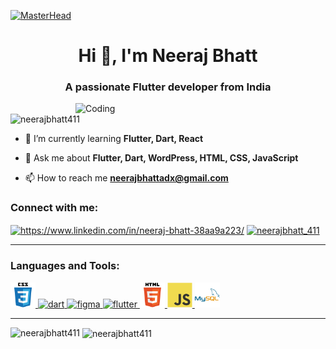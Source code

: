 [![MasterHead](https://encrypted-tbn0.gstatic.com/images?q=tbn:ANd9GcSbik4CnL_iZ2LW2twKUnM3xuPMQ3WTkTaO5g&s)](https://neerajbhatt411.github.io)
<h1 align="center">Hi 👋, I'm Neeraj Bhatt</h1>
<h3 align="center">A passionate Flutter developer from India</h3>
<img align="right" alt="Coding" width="400" src="https://img.freepik.com/free-vector/laptop-with-program-code-isometric-icon-software-development-programming-applications-dark-neon_39422-971.jpg?size=626&ext=jpg&ga=GA1.1.1141335507.1719273600&semt=ais_user" />

<p align="left"> <img src="https://komarev.com/ghpvc/?username=neerajbhatt411&label=Profile%20views&color=0e75b6&style=flat" alt="neerajbhatt411" /> </p>

- 🌱 I’m currently learning **Flutter, Dart, React**

- 💬 Ask me about **Flutter, Dart, WordPress, HTML, CSS, JavaScript**

- 📫 How to reach me **neerajbhattadx@gmail.com**

<h3 align="left">Connect with me:</h3>
<p align="left">
<a href="https://linkedin.com/in/https://www.linkedin.com/in/neeraj-bhatt-38aa9a223/" target="blank"><img align="center" src="https://raw.githubusercontent.com/rahuldkjain/github-profile-readme-generator/master/src/images/icons/Social/linked-in-alt.svg" alt="https://www.linkedin.com/in/neeraj-bhatt-38aa9a223/" height="30" width="40" /></a>
<a href="https://instagram.com/neerajbhatt_411" target="blank"><img align="center" src="https://raw.githubusercontent.com/rahuldkjain/github-profile-readme-generator/master/src/images/icons/Social/instagram.svg" alt="neerajbhatt_411" height="30" width="40" /></a>
</p>
<hr>

<h3 align="left">Languages and Tools:</h3>
<p align="left"> 
<a href="https://www.w3schools.com/css/" target="_blank" rel="noreferrer"> 
<img src="https://raw.githubusercontent.com/devicons/devicon/master/icons/css3/css3-original-wordmark.svg" alt="css3" width="40" height="40"/> 
</a> 
<a href="https://dart.dev" target="_blank" rel="noreferrer"> 
<img src="https://www.vectorlogo.zone/logos/dartlang/dartlang-icon.svg" alt="dart" width="40" height="40"/> 
</a> 
<a href="https://www.figma.com/" target="_blank" rel="noreferrer"> 
<img src="https://www.vectorlogo.zone/logos/figma/figma-icon.svg" alt="figma" width="40" height="40"/> 
</a> 
<a href="https://flutter.dev" target="_blank" rel="noreferrer"> 
<img src="https://www.vectorlogo.zone/logos/flutterio/flutterio-icon.svg" alt="flutter" width="40" height="40"/> 
</a> 
<a href="https://www.w3.org/html/" target="_blank" rel="noreferrer"> 
<img src="https://raw.githubusercontent.com/devicons/devicon/master/icons/html5/html5-original-wordmark.svg" alt="html5" width="40" height="40"/> 
</a> 
<a href="https://developer.mozilla.org/en-US/docs/Web/JavaScript" target="_blank" rel="noreferrer"> 
<img src="https://raw.githubusercontent.com/devicons/devicon/master/icons/javascript/javascript-original.svg" alt="javascript" width="40" height="40"/> 
</a> 
<a href="https://www.mysql.com/" target="_blank" rel="noreferrer"> 
<img src="https://raw.githubusercontent.com/devicons/devicon/master/icons/mysql/mysql-original-wordmark.svg" alt="mysql" width="40" height="40"/> 
</a> 
</p>
<hr>

<p><img align="left" src="https://github-readme-stats.vercel.app/api/top-langs?username=neerajbhatt411&show_icons=true&locale=en&layout=compact" alt="neerajbhatt411" /></p>

<p>&nbsp;<img align="center" src="https://github-readme-stats.vercel.app/api?username=neerajbhatt411&show_icons=true&locale=en" alt="neerajbhatt411" /></p>
